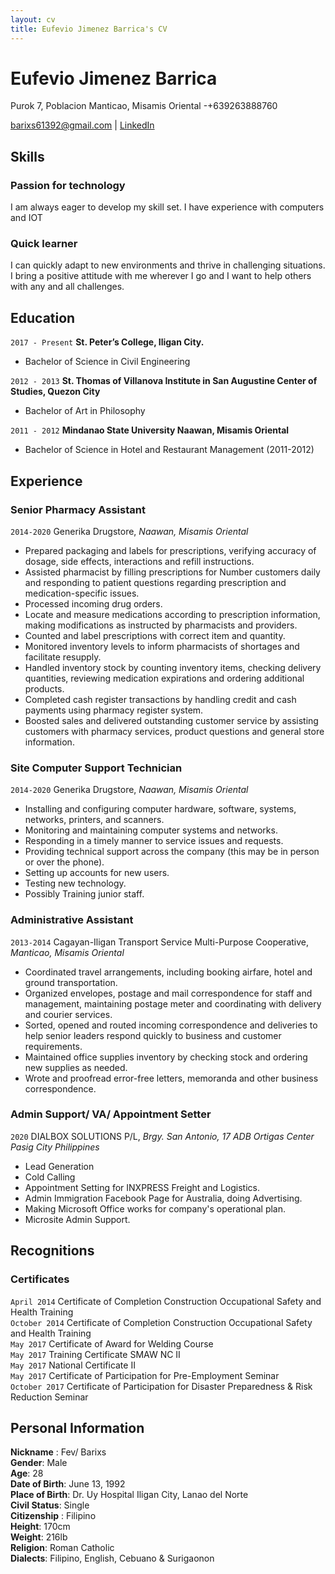 ```yaml
---
layout: cv
title: Eufevio Jimenez Barrica's CV
---
```

# Eufevio Jimenez Barrica
Purok 7, Poblacion Manticao, Misamis Oriental
-+639263888760

<div id="webaddress">
<a href="barixs61392@gmail.com">barixs61392@gmail.com</a>
| <a href="https://www.linkedin.com/in/eufevio-barrica-62733685/">LinkedIn</a>
</div>


## Skills

### Passion for technology
I am always eager to develop my skill set. I have experience with computers and IOT

### Quick learner
I can quickly adapt to new environments and thrive in challenging situations. I bring a positive attitude with me wherever I go and I want to help others with any and all challenges.


## Education

`2017 - Present`
__St. Peter’s College, Iligan City.__
- Bachelor of Science in Civil Engineering    

`2012 - 2013`
__St. Thomas of Villanova Institute in San Augustine Center of Studies, Quezon City__
- Bachelor of Art in Philosophy

`2011 - 2012`
__Mindanao State University Naawan, Misamis Oriental__
- Bachelor of Science in Hotel and Restaurant Management (2011-2012)



## Experience
### Senior Pharmacy Assistant   
`2014-2020`
Generika Drugstore, *Naawan, Misamis Oriental*
- Prepared packaging and labels for prescriptions, verifying accuracy of dosage, side effects, interactions and refill instructions.  
- Assisted pharmacist by filling prescriptions for Number customers daily and responding to patient questions regarding prescription and medication-specific issues.  
- Processed incoming drug orders.  
- Locate and measure medications according to prescription information, making modifications as instructed by pharmacists and providers.  
- Counted and label prescriptions with correct item and quantity.  
- Monitored inventory levels to inform pharmacists of shortages and facilitate resupply.  
- Handled inventory stock by counting inventory items, checking delivery quantities, reviewing medication expirations and ordering additional products.  
- Completed cash register transactions by handling credit and cash payments using pharmacy register system.  
- Boosted sales and delivered outstanding customer service by assisting customers with pharmacy services, product questions and general store information.	  		

### Site Computer Support Technician
`2014-2020`
Generika Drugstore, *Naawan, Misamis Oriental*
- Installing and configuring computer hardware, software, systems, networks, printers, and scanners.  
- Monitoring and maintaining computer systems and networks.  
- Responding in a timely manner to service issues and requests.  
- Providing technical support across the company (this may be in person or over the phone).  
- Setting up accounts for new users.  
- Testing new technology.  
- Possibly Training junior staff.  

### Administrative Assistant
`2013-2014`
Cagayan-Iligan Transport Service Multi-Purpose Cooperative, *Manticao, Misamis Oriental*
- Coordinated travel arrangements, including booking airfare, hotel and ground transportation.  
- Organized envelopes, postage and mail correspondence for staff and management, maintaining postage meter and coordinating with delivery and courier services.  
- Sorted, opened and routed incoming correspondence and deliveries to help senior leaders respond quickly to business and customer requirements.  
- Maintained office supplies inventory by checking stock and ordering new supplies as needed.  
- Wrote and proofread error-free letters, memoranda and other business correspondence.  

### Admin Support/ VA/ Appointment Setter 
`2020`
DIALBOX SOLUTIONS P/L, *Brgy. San Antonio, 17 ADB Ortigas Center Pasig City Philippines*
- Lead Generation  
- Cold Calling  
- Appointment Setting for INXPRESS Freight and Logistics.  
- Admin Immigration Facebook Page for Australia, doing Advertising.  
- Making Microsoft Office works for company's operational plan.  
- Microsite Admin Support.  

## Recognitions


### Certificates
`April 2014`
Certificate of Completion Construction Occupational Safety and Health Training<br>
`October 2014`
Certificate of Completion Construction Occupational Safety and Health Training<br>
`May 2017`
Certificate of Award for Welding Course<br>
`May 2017`
Training Certificate SMAW NC II<br>
`May 2017`
National Certificate II<br>
`May 2017`
Certificate of Participation for Pre-Employment Seminar<br>
`October 2017`
Certificate of Participation for Disaster Preparedness & Risk Reduction Seminar



## Personal Information
**Nickname**	  :	Fev/ Barixs   
**Gender**:	Male    
**Age**:	28    
**Date of Birth**:	June 13, 1992    
**Place of Birth**:	  	Dr. Uy Hospital Iligan City, Lanao del Norte   
**Civil Status**:	  	Single   
**Citizenship**	:  	Filipino    
**Height**:	170cm    
**Weight**:	216lb   
**Religion**:	 	Roman Catholic  
**Dialects**:   Filipino, English, Cebuano & Surigaonon    


<!-- ### Footer

Last updated: May 2013 -->
